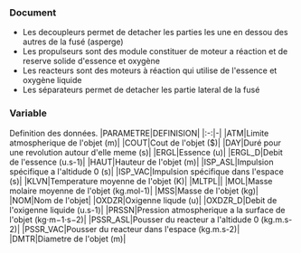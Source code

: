 ### Document
- Les decoupleurs permet de detacher les parties les une en dessou des autres de la fusé (asperge)
- Les propulseurs sont des module constituer de moteur a réaction et de reserve solide d'essence et oxygène
- Les reacteurs sont des moteurs à réaction qui utilise de l'essence et oxygène liquide
- Les séparateurs permet de detacher les partie lateral de la fusé
### Variable
Definition des données.
|PARAMETRE|DEFINISION|
|:-:|-|
|ATM|Limite atmospherique de l'objet (m)|
|COUT|Cout de l'objet ($)|
|DAY|Duré pour une revolution autour d'elle meme (s)|
|ERGL|Essence (u)|
|ERGL_D|Debit de l'essence (u.s-1)|
|HAUT|Hauteur de l'objet (m)|
|ISP_ASL|Impulsion spécifique a l'altidude 0 (s)|
|ISP_VAC|Impulsion spécifique dans l'espace (s)|
|KLVN|Temperature moyenne de l'objet (K)|
|MLTPL||
|MOL|Masse molaire moyenne de l'objet (kg.mol-1)|
|MSS|Masse de l'objet (kg)|
|NOM|Nom de l'objet|
|OXDZR|Oxigenne liqude (u)|
|OXDZR_D|Debit de l'oxigenne liquide (u.s-1)|
|PRSSN|Pression atmospherique a la surface de l'objet (kg⋅m−1⋅s−2)|
|PSSR_ASL|Pousser du reacteur a l'altidude 0 (kg.m.s-2)|
|PSSR_VAC|Pousser du reacteur dans l'espace (kg.m.s-2)|
|DMTR|Diametre de l'objet (m)|